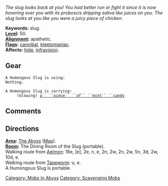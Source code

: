 *The slug looks back at you! You had better run or fight it since it is
now hovering over you with its proboscis dripping saliva like juices on
you. The slug looks at you like you were a juicy piece of chicken.*

**Keywords:** slug.  
**[Level](Level.md "wikilink"):** 50.  
**[Alignment](Alignment.md "wikilink"):** apathetic.  
**[Flags](:Category:_Mob_Types.md "wikilink"):**
[cannibal](Corpse-Eating_Mobs.md "wikilink"),
[kleptomaniac](:Category:_Scavenging_Mobs.md "wikilink").  
**Affects:** [hide](Hide.md "wikilink"),
[infravision](Infravision.md "wikilink").  

## Gear

`A Humongous Slug is using:`  
`Nothing.`

`A Humongous Slug is carrying:`  
`     (Glowing) `[`a`` ``piece`` ``of`` ``mint`` ``candy`](Piece_Of_Mint_Candy.md "wikilink")

## Comments

## Directions

**[Area](:Category:_Areas.md "wikilink"):** [The
Abyss](:Category:_Abyss.md "wikilink")
([Map](Abyss_Map.md "wikilink")).  
**[Room](:Category:_Rooms.md "wikilink"):** The Dining Room of the Slug
(portable).  
Walking route from [Aelmon](Aelmon.md "wikilink"): 16e, \[e\], 2e, n, e,
2n, 2w, 2n, 2w, 5n, 3d, 2w, 10d, e.  
Walking route from [Tapeworm](Long_Tapeworm.md "wikilink"): u, e.  
A Humongous Slug is portable.  

[Category: Mobs In Abyss](Category:_Mobs_In_Abyss "wikilink") [Category:
Scavenging Mobs](Category:_Scavenging_Mobs "wikilink")
